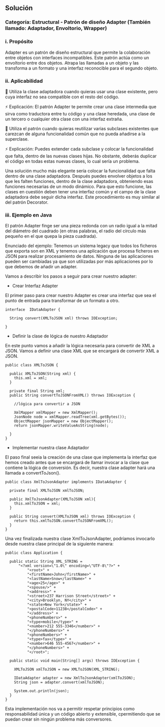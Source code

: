 ## Solución

### Categoría: Estructural - Patrón de diseño Adapter (También llamado: Adaptador, Envoltorio, Wrapper) 

### i. Propósito

Adapter es un patrón de diseño estructural que permite la colaboración entre objetos con interfaces incompatibles.
Este patrón actúa como un envoltorio entre dos objetos. Atrapa las llamadas a un objeto y las transforma a un formato y una interfaz reconocible para el segundo objeto.

### ii. Aplicabilidad

:lady_beetle: Utiliza la clase adaptadora cuando quieras usar una clase existente, pero cuya interfaz no sea compatible con el resto del código.

:zap: Explicación: El patrón Adapter te permite crear una clase intermedia que sirva como traductora entre tu código y una clase heredada, una clase de un tercero o cualquier otra clase con una interfaz extraña.

:lady_beetle: Utiliza el patrón cuando quieras reutilizar varias subclases existentes que carezcan de alguna funcionalidad común que no pueda añadirse a la superclase.

:zap: Explicación: Puedes extender cada subclase y colocar la funcionalidad que falta, dentro de las nuevas clases hijas. No obstante, deberás duplicar el código en todas estas nuevas clases, lo cual sería un problema.

Una solución mucho más elegante sería colocar la funcionalidad que falta dentro de una clase adaptadora. Después puedes envolver objetos a los que les falten funciones, dentro de la clase adaptadora, obteniendo esas funciones necesarias de un modo dinámico. Para que esto funcione, las clases en cuestión deben tener una interfaz común y el campo de la clase adaptadora debe seguir dicha interfaz. Este procedimiento es muy similar al del patrón Decorator.

### iii. Ejemplo en Java

El patrón Adapter finge ser una pieza redonda con un radio igual a la mitad del diámetro del cuadrado (en otras palabras, el radio del círculo más pequeño en el que quepa la pieza cuadrada).

Enunciado del ejemplo: Tenemos un sistema legacy que todos los ficheros que exporta son en XML y tenemos una aplicación que procesa ficheros en JSON para realizar procesamiento de datos. Ninguna de las aplicaciones pueden ser cambiadas ya que son utilizadas por más aplicaciones por lo que debemos de añadir un adapter.

Vamos a describir los pasos a seguir para crear nuestro adapter:

- Crear Interfaz Adapter

El primer paso para crear nuestro Adapter es crear una interfaz que sea el punto de entrada para transformar de un formato a otro.

```
interface  IDataAdapter {

  String convert(XMLToJSON xml) throws IOException;

}
```

- Definir la clase de lógica de nuestro Adaptador

En este punto vamos a añadir la lógica necesaria para convertir de XML a JSON. Vamos a definir una clase XML que se encargará de convertir XML a JSON.


```
public class XMLToJSON {

  public XMLToJSON(String xml) {
    this.xml = xml;
  }

  private final String xml;
  public String convertToJSONFromXML() throws IOException {

    //lógica para convertir a JSON

    XmlMapper xmlMapper = new XmlMapper();
    JsonNode node = xmlMapper.readTree(xml.getBytes());
    ObjectMapper jsonMapper = new ObjectMapper();
    return jsonMapper.writeValueAsString(node);

  }
}
```

- Implementar nuestra clase Adaptador

El paso final seeia la creación de una clase que implementa la interfaz que hemos creado antes que se encargará de llamar invocar a la clase que contiene la lógica de conversión. Es decir, nuestra clase adapter hará una llamada a convertToJson().

```
public class XmlToJsonAdapter implements IDataAdapter {

  private final XMLToJSON xmlToJSON;

  public XmlToJsonAdapter(XMLToJSON xml){
    this.xmlToJSON = xml;
  }

  public String convert(XMLToJSON xml) throws IOException {
    return this.xmlToJSON.convertToJSONFromXML();
  }
}
```

Una vez finalizada nuestra clase XmlToJsonAdapter, podríamos invocarlo desde nuestra clase principal de la siguiente manera:

```
public class Application {

  public static String XML_STRING =
      "<?xml version=\"1.0\" encoding=\"UTF-8\"?>" +
          "<root>" +
          "<firstName>John</firstName>" +
          "<lastName>Snow</lastName>" +
          "<age>25</age>" +
          "<spouse/>" +
          "<address>" +
          "<street>237 Harrison Street</street>" +
          "<city>Brooklyn, NY</city>" +
          "<state>New York</state>" +
          "<postalCode>11238</postalCode>" +
          "</address>" +
          "<phoneNumbers>" +
          "<type>mobile</type>" +
          "<number>212 555-3346</number>" +
          "</phoneNumbers>" +
          "<phoneNumbers>" +
          "<type>fax</type>" +
          "<number>646 555-4567</number>" +
          "</phoneNumbers>" +
          "</root>";

  public static void main(String[] args) throws IOException {

    XMLToJSON xmlToJSON = new XMLToJSON(XML_STRING);

    IDataAdapter adapter = new XmlToJsonAdapter(xmlToJSON);
    String json = adapter.convert(xmlToJSON);

    System.out.println(json);
  }
}
```

Esta implementación nos va a permitir respetar principios como responsabilidad única y un código abierto y extensible, cpermitiendo que se puedan crear sin ningún problema más conversores.